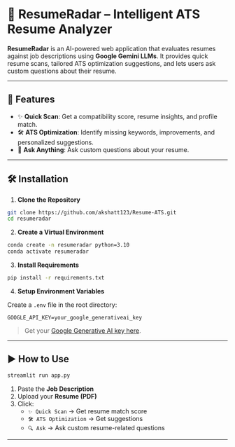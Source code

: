 # 📄 ResumeRadar – Intelligent ATS Resume Analyzer

**ResumeRadar** is an AI-powered web application that evaluates resumes against job descriptions using **Google Gemini LLMs**. It provides quick resume scans, tailored ATS optimization suggestions, and lets users ask custom questions about their resume.

---

## 🚀 Features

- ✨ **Quick Scan**: Get a compatibility score, resume insights, and profile match.
- 🛠️ **ATS Optimization**: Identify missing keywords, improvements, and personalized suggestions.
- 🤖 **Ask Anything**: Ask custom questions about your resume.

---


## 🛠️ Installation

1. **Clone the Repository**

```bash
git clone https://github.com/akshatt123/Resume-ATS.git
cd resumeradar
```

2. **Create a Virtual Environment**

```bash
conda create -n resumeradar python=3.10
conda activate resumeradar
```

3. **Install Requirements**

```bash
pip install -r requirements.txt
```

4. **Setup Environment Variables**

Create a `.env` file in the root directory:

```env
GOOGLE_API_KEY=your_google_generativeai_key
```

> Get your [Google Generative AI key here](https://makersuite.google.com/app/apikey).

---

## ▶️ How to Use

```bash
streamlit run app.py
```

1. Paste the **Job Description**
2. Upload your **Resume (PDF)**
3. Click:
   - `✨ Quick Scan` → Get resume match score
   - `🛠️ ATS Optimization` → Get suggestions
   - `🔍 Ask` → Ask custom resume-related questions

---



